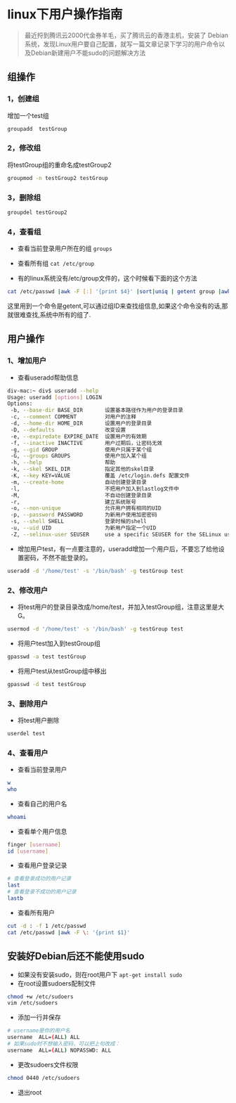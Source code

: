 # linux下用户操作指南

> 最近捋到腾讯云2000代金券羊毛，买了腾讯云的香港主机，安装了 Debian 系统，发现Linux用户要自己配置，就写一篇文章记录下学习的用户命令以及Debian新建用户不能sudo的问题解决方法

## 组操作

### 1，创建组
增加一个test组
```bash
groupadd  testGroup
```
### 2，修改组
将testGroup组的重命名成testGroup2
```bash
groupmod -n testGroup2 testGroup
```
### 3，删除组

```bash
groupdel testGroup2
```

### 4，查看组

+ 查看当前登录用户所在的组 `groups`

+ 查看所有组 `cat /etc/group`

+ 有的linux系统没有/etc/group文件的，这个时候看下面的这个方法
```bash
cat /etc/passwd |awk -F [:] '{print $4}' |sort|uniq | getent group |awk -F [:] '{print $1}'
```
这里用到一个命令是getent,可以通过组ID来查找组信息,如果这个命令没有的话,那就很难查找,系统中所有的组了.

## 用户操作

### 1、增加用户

+ 查看useradd帮助信息
```bash
div-mac:~ div$ useradd --help
Usage: useradd [options] LOGIN
Options:
 -b, --base-dir BASE_DIR       设置基本路径作为用户的登录目录
 -c, --comment COMMENT         对用户的注释
 -d, --home-dir HOME_DIR       设置用户的登录目录
 -D, --defaults                改变设置
 -e, --expiredate EXPIRE_DATE  设置用户的有效期
 -f, --inactive INACTIVE       用户过期后，让密码无效
 -g, --gid GROUP               使用户只属于某个组
 -G, --groups GROUPS           使用户加入某个组
 -h, --help                    帮助
 -k, --skel SKEL_DIR           指定其他的skel目录
 -K, --key KEY=VALUE           覆盖 /etc/login.defs 配置文件
 -m, --create-home             自动创建登录目录
 -l,                           不把用户加入到lastlog文件中
 -M,                           不自动创建登录目录
 -r,                           建立系统账号
 -o, --non-unique              允许用户拥有相同的UID
 -p, --password PASSWORD       为新用户使用加密密码
 -s, --shell SHELL             登录时候的shell
 -u, --uid UID                 为新用户指定一个UID
 -Z, --selinux-user SEUSER     use a specific SEUSER for the SELinux user mapping
 ```

+ 增加用户test，有一点要注意的，useradd增加一个用户后，不要忘了给他设置密码，不然不能登录的。
```bash
useradd -d '/home/test' -s '/bin/bash' -g testGroup test
```

### 2、修改用户
+ 将test用户的登录目录改成/home/test，并加入testGroup组，注意这里是大G。
```bash
usermod -d '/home/test' -s '/bin/bash' -g testGroup test
```
+ 将用户test加入到testGroup组
```bash
gpasswd -a test testGroup
```
+ 将用户test从testGroup组中移出
```bash
gpasswd -d test testGroup
```

### 3、删除用户

+ 将test用户删除
```bash
userdel test
```


### 4、查看用户

+ 查看当前登录用户
```bash
w
who
```
+ 查看自己的用户名
```bash
whoami
```
+ 查看单个用户信息
```bash
finger [username]
id [username]
```
+ 查看用户登录记录
```bash
# 查看登录成功的用户记录
last 
# 查看登录不成功的用户记录
lastb 
```
+ 查看所有用户
```bash
cut -d : -f 1 /etc/passwd
cat /etc/passwd |awk -F \: '{print $1}'
```

## 安装好Debian后还不能使用sudo

+ 如果没有安装sudo，则在root用户下 `apt-get install sudo`
+ 在root设置sudoers配制文件
```bash
chmod +w /etc/sudoers
vim /etc/sudoers
```
+ 添加一行并保存
```bash
# username是你的用户名
username  ALL=(ALL) ALL
# 如果sudo时不想输入密码，可以把上句改成：
username  ALL=(ALL) NOPASSWD: ALL
```
+ 更改sudoers文件权限
```bash
chmod 0440 /etc/sudoers
```
+ 退出root
